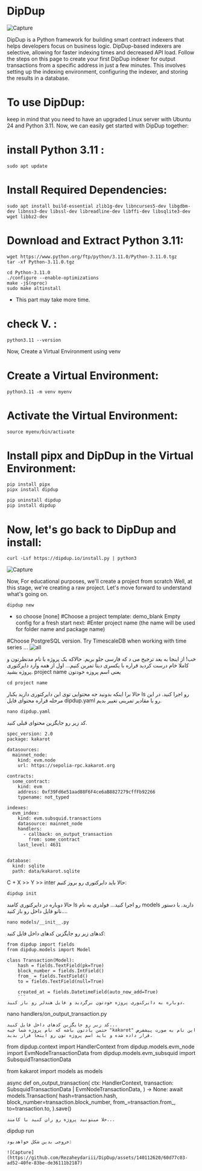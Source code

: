 # DipDup
![Capture](https://github.com/Rezaheydariii/DipDup/assets/140112620/d270fab3-f8b0-4d31-b2f1-88f2a356fdc1)


DipDup is a Python framework for building smart contract indexers that helps developers focus on business logic. DipDup-based indexers are selective, allowing for faster indexing times and decreased API load. Follow the steps on this page to create your first DipDup indexer for output transactions from a specific address in just a few minutes. This involves setting up the indexing environment, configuring the indexer, and storing the results in a database.
# To use DipDup:
keep in mind that you need to have an upgraded Linux server with Ubuntu 24 and Python 3.11.
Now, we can easily get started with DipDup together:
#  install Python 3.11 :
```
sudo apt update
```
# Install Required Dependencies:
```
sudo apt install build-essential zlib1g-dev libncurses5-dev libgdbm-dev libnss3-dev libssl-dev libreadline-dev libffi-dev libsqlite3-dev wget libbz2-dev
```
# Download and Extract Python 3.11:
```
wget https://www.python.org/ftp/python/3.11.0/Python-3.11.0.tgz
tar -xf Python-3.11.0.tgz
```
```
cd Python-3.11.0
./configure --enable-optimizations
make -j$(nproc)
sudo make altinstall
```
* This part may take more time.

# check V. :
```
python3.11 --version
```
Now,  Create a Virtual Environment using venv
# Create a Virtual Environment:
```
python3.11 -m venv myenv
```
#  Activate the Virtual Environment:
```
source myenv/bin/activate
```
#  Install pipx and DipDup in the Virtual Environment:
```
pip install pipx
pipx install dipdup
```
```
pip uninstall dipdup
pip install dipdup
```
# Now, let's go back to DipDup and install:
```
curl -Lsf https://dipdup.io/install.py | python3
```
![Capture](https://github.com/Rezaheydariii/DipDup/assets/140112620/25355306-3c8e-4b6e-91fe-a92fb6553704)

Now, For educational purposes, we'll create a project from scratch
Well, at this stage, we're creating a raw project. Let's move forward to understand what's going on.
```
dipdup new
```
* so choose [none]
#Choose a project template:
demo_blank  Empty config for a fresh start
next:
#Enter project name (the name will be used for folder name and package name)

#Choose PostgreSQL version. Try TimescaleDB when working with time series ...
![all](https://github.com/Rezaheydariii/DipDup/assets/140112620/3f84c2c8-90ff-4d65-84cf-42c6570c5d2a)

خب! از اینجا به بعد ترجیح می د که فارسی جلو بریم. حالاکه یک پروژه با نام مدنظرتون و کاملا خام درست کردید قراره با یکسری 
دیتا تمرین کنیم...
اول از همه وارد دایرکتوری پروژه بشید. project name یعنی اسم پروزه خودتون
```
cd project name
```
حالا برا اینکه بدونید جه محتوایی توی این دایرکتوری دارید یکبار ls رو اجرا کنید.
در این مرحله قراره محتوای فایل dipdup.yaml رو با مقادیر تمرینی تغییر بدیم.
```
nano dipdup.yaml
```
کد زیر رو جایگزین محتوای قبلی کنید.
```
spec_version: 2.0
package: kakarot

datasources:
  mainnet_node:
    kind: evm.node
    url: https://sepolia-rpc.kakarot.org

contracts:
  some_contract:
    kind: evm
    address: 0xf39Fd6e51aad88F6F4ce6aB8827279cffFb92266
    typename: not_typed

indexes:
  evm_index:
    kind: evm.subsquid.transactions
    datasource: mainnet_node
    handlers:
      - callback: on_output_transaction
        from: some_contract
    last_level: 4631


database:
  kind: sqlite
  path: data/kakarot.sqlite
```
C + X >> Y >> inter
حالا باید دایرکتوری رو بروز کنیم:
```
dipdup init
```
حالا دوباره در دایرکتوری کامند ls رو اجرا کنید... فولدری به نام models دارید. با دستور نانو فایل داخل رو باز کنید.... 
```
nano models/__init__.py
```
کدهای زیر رو جایگزین کدهای داخل فایل  کنید:
```
from dipdup import fields
from dipdup.models import Model

class Transaction(Model):
    hash = fields.TextField(pk=True)
    block_number = fields.IntField()
    from_ = fields.TextField()
    to = fields.TextField(null=True)

    created_at = fields.DatetimeField(auto_now_add=True)
    ```
دوباره به دایرکتوری پروژه خودتون برگردید و فایل هندلر رو باز کنید.
```
nano handlers/on_output_transaction.py
```
کد زیر رو جایگزین کدهای داخل فایل کنید...
حتمن یادتون باشه که نام پروژه شما چیه "kakarot" این نام به صورت پیشفرض قرار داده شده و باید اسم پروژه تون رو اینجا قرار بدید.

```
from dipdup.context import HandlerContext
from dipdup.models.evm_node import EvmNodeTransactionData
from dipdup.models.evm_subsquid import SubsquidTransactionData

from kakarot import models as models

async def on_output_transaction(
    ctx: HandlerContext,
    transaction: SubsquidTransactionData | EvmNodeTransactionData,
) -> None:
    await models.Transaction(
        hash=transaction.hash,
        block_number=transaction.block_number,
        from_=transaction.from_,
        to=transaction.to,
    ).save()
```
حلا میتونید پروژه رو ران کنید با کامند...
```
dipdup run
```
خروجی بدین شکل خواهدبود:

![Capture](https://github.com/Rezaheydariii/DipDup/assets/140112620/60d77c03-ad52-40fe-83be-de36111b2187)










